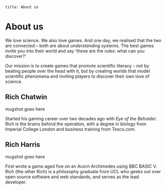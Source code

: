 ```
title: About us
```

<h1>About us</h1>

We love science. We also love games. And one day, we realised that the two are connected &ndash; both are about *understanding systems*. The best games invite you into their world and say 'these are the rules: what can you discover?'

Our mission is to create games that promote scientific literacy &ndash; not by beating people over the head with it, but by creating worlds that model scientific phenomena and inviting players to discover their own love of science.

<div class='left'>
	<h2>Rich Chatwin</h2>
	<div class='mugshot'>mugshot goes here</div>
	<p>Started his gaming career over two decades ago with <em>Eye of the Beholder</em>. Rich is the brains behind the operation, with a degree in biology from Imperial College London and business training from Tesco.com.</p>
</div>


<div class='right'>
	<h2>Rich Harris</h2>
	<div class='mugshot'>mugshot goes here</div>
	<p>First wrote a game aged five on an Acorn Archimedes using BBC BASIC V. Rich (the other Rich) is a philosophy graduate from UCL who geeks out over open source software and web standards, and serves as the lead developer.</p>
</div>